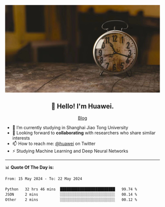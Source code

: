 <div align="center">
  <a href="https://github.com/JHW5981">
    <img src="./assets/background.jpg">
  </a>
</div>

<h2 align="center">👋 Hello! I'm Huawei.</h2>
<p align="center">
  <a href="https://blog.csdn.net/Edward__J?spm=1000.2115.3001.5343">Blog</a>
</p>


- 🔭 I’m currently studying in Shanghai Jiao Tong University
- 💬 Looking forward to **collaborating** with researchers who share similar interests
- 📫 How to reach me: [@huawei](https://twitter.com/yoohuaff) on Twitter
- ⚡ Studying Machine Learning and Deep Neural Networks

-------
📊 **Quote Of The Day is:**
<!--START_SECTION:waka-->

```txt
From: 15 May 2024 - To: 22 May 2024

Python   32 hrs 46 mins  █████████████████████████   99.74 %
JSON     2 mins          ░░░░░░░░░░░░░░░░░░░░░░░░░   00.14 %
Other    2 mins          ░░░░░░░░░░░░░░░░░░░░░░░░░   00.12 %
```

<!--END_SECTION:waka-->
